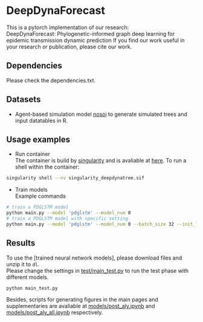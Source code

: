 # DeepDynaForecast

This is a pytorch implementation of our research:  
DeepDynaForecast: Phylogenetic-informed graph deep learning for epidemic transmission dynamic prediction
If you find our work useful in your research or publication, please cite our work.

## Dependencies
Please check the dependencies.txt.

## Datasets

- Agent-based simulation model [nosoi] to generate simulated trees and input datatables in R.

## Usage examples

 - Run container  
The container is build by [singularity] and is avaliable at [here]. To run a shell within the container:
```sh
singularity shell --nv singularity_deepdynatree.sif    
```

 - Train models  
Example commands 
```sh
# train a PDGLSTM model
python main.py --model 'pdglstm' --model_num 0
# train a PDGLSTM model with specific setting
python main.py --model 'pdglstm' --model_num 0 --batch_size 32 --init_lr 0.001 --min_lr 1e-6 --lr_decay_rate 0.1
```

## Results
To use the [trained neural network models], please download files and unzip it to `dl`.  
Please change the settings in [test/main_test.py] to run the test phase with different models.  
```sh
python main_test.py
```
Besides, scripts for generating figures in the main pages and supplementaries are avaliable at [models/post_aly.ipynb] and [models/post_aly_all.ipynb] respectively.


[//]: # (These are reference links used in the body of this note and get stripped out when the markdown processor does its job. There is no need to format nicely because it shouldn't be seen. Thanks SO - http://stackoverflow.com/questions/4823468/store-comments-in-markdown-syntax)

   [nosoi]: <https://github.com/slequime/nosoi>
   [singularity]: <https://sylabs.io/guides/3.9/user-guide/>
   [here]: <https://genome.ufl.edu/download/ddt/singularity_deepdynatree.sif>
   [dl/config.py]: <https://github.com/salemilab/DeepDynaTree/blob/main/dl/config.py>
   [models/ml_models.ipynb]: <https://github.com/salemilab/DeepDynaTree/blob/main/models/ml_models.ipynb>
   [test/ml_test.ipynb]: <https://github.com/salemilab/DeepDynaTree/blob/main/test/ml_test.ipynb>
   [test/main_test.py]: <https://github.com/salemilab/DeepDynaTree/blob/main/test/main_test.py>
   [models/post_aly.ipynb]: <https://github.com/salemilab/DeepDynaTree/blob/main/models/post_aly.ipynb>
   [models/post_aly_all.ipynb]: <https://github.com/salemilab/DeepDynaTree/blob/main/models/post_aly_all.ipynb>
